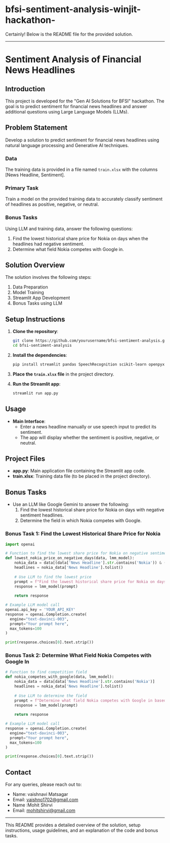 # bfsi-sentiment-analysis-winjit-hackathon-
Certainly! Below is the README file for the provided solution.

---

# Sentiment Analysis of Financial News Headlines

## Introduction

This project is developed for the "Gen AI Solutions for BFSI" hackathon. The goal is to predict sentiment for financial news headlines and answer additional questions using Large Language Models (LLMs).

## Problem Statement

Develop a solution to predict sentiment for financial news headlines using natural language processing and Generative AI techniques.

### Data

The training data is provided in a file named `train.xlsx` with the columns [News Headline, Sentiment].

### Primary Task

Train a model on the provided training data to accurately classify sentiment of headlines as positive, negative, or neutral.

### Bonus Tasks

Using LLM and training data, answer the following questions:
1. Find the lowest historical share price for Nokia on days when the headlines had negative sentiment.
2. Determine what field Nokia competes with Google in.

## Solution Overview

The solution involves the following steps:
1. Data Preparation
2. Model Training
3. Streamlit App Development
4. Bonus Tasks using LLM

## Setup Instructions

1. **Clone the repository**:
    ```bash
    git clone https://github.com/yourusername/bfsi-sentiment-analysis.git
    cd bfsi-sentiment-analysis
    ```

2. **Install the dependencies**:
    ```bash
    pip install streamlit pandas SpeechRecognition scikit-learn openpyxl openai
    ```

3. **Place the `train.xlsx` file** in the project directory.

4. **Run the Streamlit app**:
    ```bash
    streamlit run app.py
    ```

## Usage

- **Main Interface**:
  - Enter a news headline manually or use speech input to predict its sentiment.
  - The app will display whether the sentiment is positive, negative, or neutral.

## Project Files

- **app.py**: Main application file containing the Streamlit app code.
- **train.xlsx**: Training data file (to be placed in the project directory).


## Bonus Tasks

- Use an LLM like Google Gemini to answer the following:
  1. Find the lowest historical share price for Nokia on days with negative sentiment headlines.
  2. Determine the field in which Nokia competes with Google.

### Bonus Task 1: Find the Lowest Historical Share Price for Nokia

```python
import openai

# Function to find the lowest share price for Nokia on negative sentiment days
def lowest_nokia_price_on_negative_days(data, lmm_model):
    nokia_data = data[(data['News Headline'].str.contains('Nokia')) & (data['Sentiment'] == 'negative')]
    headlines = nokia_data['News Headline'].tolist()
    
    # Use LLM to find the lowest price
    prompt = f"Find the lowest historical share price for Nokia on days with the following negative headlines: {headlines}"
    response = lmm_model(prompt)
    
    return response

# Example LLM model call
openai.api_key = 'YOUR_API_KEY'
response = openai.Completion.create(
  engine="text-davinci-003",
  prompt="Your prompt here",
  max_tokens=100
)

print(response.choices[0].text.strip())
```

### Bonus Task 2: Determine What Field Nokia Competes with Google In

```python
# Function to find competition field
def nokia_competes_with_google(data, lmm_model):
    nokia_data = data[data['News Headline'].str.contains('Nokia')]
    headlines = nokia_data['News Headline'].tolist()
    
    # Use LLM to determine the field
    prompt = f"Determine what field Nokia competes with Google in based on the following headlines: {headlines}"
    response = lmm_model(prompt)
    
    return response

# Example LLM model call
response = openai.Completion.create(
  engine="text-davinci-003",
  prompt="Your prompt here",
  max_tokens=100
)

print(response.choices[0].text.strip())
```

## Contact

For any queries, please reach out to:
- Name: vaishnavi Matsagar
- Email: vaishno1702@gmail.com
- Name :Mohit Shirvi
- Email: mohitshirvi@gmail.com
---

This README provides a detailed overview of the solution, setup instructions, usage guidelines, and an explanation of the code and bonus tasks.
